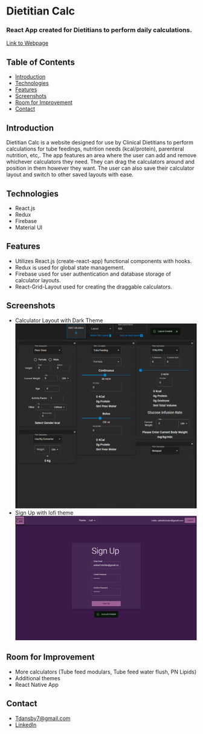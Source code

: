 # **Dietitian Calc**
### React App created for Dietitians to perform daily calculations.
[Link to Webpage](https://rdcalc-production.web.app/)
## Table of Contents
  - [Introduction](#introduction)
  - [Technologies](#technologies)
  - [Features](#features)
  - [Screenshots](#screenshots)
  - [Room for Improvement](#room-for-improvement)
  - [Contact](#contact)
## Introduction

Dietitian Calc is a website designed for use by Clinical Dietitians to perform calculations for tube feedings, nutrition needs (kcal/protein), parenteral nutrition, etc,. The app features an area where the user can add and remove whichever calculators they need. They can drag the calculators around and position in them however they want. The user can also save their calculator layout and switch to other saved layouts with ease. 

## Technologies
 - React.js
 - Redux
 - Firebase
 - Material UI
## Features
- Utilizes React.js (create-react-app) functional components with hooks.
- Redux is used for global state management.
- Firebase used for user authentication and database storage of calculator layouts.
- React-Grid-Layout used for creating the draggable calculators.
## Screenshots
 - Calculator Layout with Dark Theme
![Calculator Layout](./src/utils/calculatorLayout.png)
 - Sign Up with lofi theme
![Example screenshot](./src/utils/signUp.png)
## Room for Improvement
- More calculators (Tube feed modulars, Tube feed water flush, PN Lipids)
- Additional themes
- React Native App
## Contact
- Tdansby7@gmail.com
- [LinkedIn](https://www.linkedin.com/in/tyler-dansby-rd-39541916b)